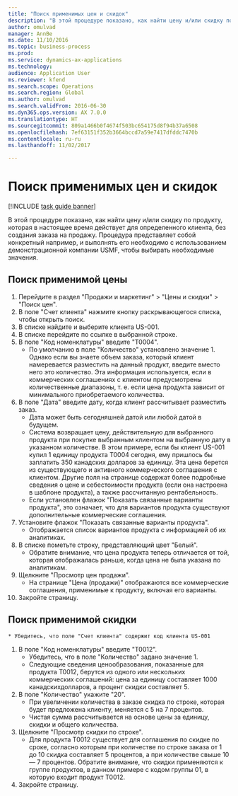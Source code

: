 ```yaml
--- 
title: "Поиск применимых цен и скидок"
description: "В этой процедуре показано, как найти цену и/или скидку по продукту, которая в настоящее время действует для определенного клиента, без создания заказа на продажу."
author: omulvad
manager: AnnBe
ms.date: 11/10/2016
ms.topic: business-process
ms.prod: 
ms.service: dynamics-ax-applications
ms.technology: 
audience: Application User
ms.reviewer: kfend
ms.search.scope: Operations
ms.search.region: Global
ms.author: omulvad
ms.search.validFrom: 2016-06-30
ms.dyn365.ops.version: AX 7.0.0
ms.translationtype: HT
ms.sourcegitcommit: 809a1466b0f4674f503bc654175d8f94b37a6508
ms.openlocfilehash: 7ef63151f352b3664bccd7a59e7417dfddc7470b
ms.contentlocale: ru-ru
ms.lasthandoff: 11/02/2017

---
```

# <a name="look-up-applicable-prices-and-discounts"></a>Поиск применимых цен и скидок

[!INCLUDE [task guide banner](../../includes/task-guide-banner.md)]

В этой процедуре показано, как найти цену и/или скидку по продукту, которая в настоящее время действует для определенного клиента, без создания заказа на продажу. Процедура представляет собой конкретный например, и выполнять его необходимо с использованием демонстрационной компании USMF, чтобы выбирать необходимые значения.


## <a name="find-the-applicable-price"></a>Поиск применимой цены
1. Перейдите в раздел "Продажи и маркетинг" > "Цены и скидки" > "Поиск цен".
2. В поле "Счет клиента" нажмите кнопку раскрывающегося списка, чтобы открыть поиск.
3. В списке найдите и выберите клиента US-001.
4. В списке перейдите по ссылке в выбранной строке.
5. В поле "Код номенклатуры" введите "T0004".
    * По умолчанию в поле "Количество" установлено значение 1. Однако если вы знаете объем заказа, который клиент намеревается разместить на данный продукт, введите вместо него это количество. Эта информация используется, если в коммерческих соглашениях с клиентом предусмотрены количественные диапазоны, т. е. если цена продукта зависит от минимального приобретаемого количества.  
6. В поле "Дата" введите дату, когда клиент рассчитывает разместить заказ. 
    * Дата может быть сегодняшней датой или любой датой в будущем.  
    * Система возвращает цену, действительную для выбранного продукта при покупке выбранным клиентом на выбранную дату в указанном количестве. В этом примере, если бы клиент US-001 купил 1 единицу продукта T0004 сегодня, ему пришлось бы заплатить 350 канадских долларов за единицу. Эта цена берется из существующего и активного коммерческого соглашения с клиентом.      Другие поля на странице содержат более подробные сведения о цене и себестоимости продукта (если она настроена в шаблоне продукта), а также рассчитанную рентабельность.  
    * Если установлен флажок "Показать связанные варианты продукта", это означает, что для вариантов продукта существуют дополнительные коммерческие соглашения.  
7. Установите флажок "Показать связанные варианты продукта".
    * Отображается список вариантов продукта с информацией об их аналитиках.  
8. В списке пометьте строку, представляющий цвет "Белый".
    * Обратите внимание, что цена продукта теперь отличается от той, которая отображалась раньше, когда цена не была указана по аналитикам.  
9. Щелкните "Просмотр цен продажи".
    * На странице "Цена (продажи)" отображаются все коммерческие соглашения, применимые к продукту, включая его варианты.  
10. Закройте страницу.

## <a name="find-the-applicable-discount"></a>Поиск применимой скидки
    * Убедитесь, что поле "Счет клиента" содержит код клиента US-001    
1. В поле "Код номенклатуры" введите "T0012".
    * Убедитесь, что в поле "Количество" задано значение 1.  
    * Следующие сведения ценообразования, показанные для продукта T0012, берутся из одного или нескольких коммерческих соглашений: цена за единицу составляет 1000 канадскихдолларов, а процент скидки составляет 5.  
2. В поле "Количество" укажите "20".
    * При увеличении количества в заказе скидка по строке, которая будет предложена клиенту, меняется с 5 на 7 процентов.  
    * Чистая сумма рассчитывается на основе цены за единицу, скидки и общего количества.  
3. Щелкните "Просмотр скидки по строке".
    * Для продукта T0012 существует для соглашения по скидке по сроке, согласно которым при количестве по строке заказа от 1 до 10 скидка составляет 5 процентов, а при количестве свыше 10 — 7 процентов. Обратите внимание, что скидки применяются к группе продуктов, в данном примере с кодом группы 01, в которую входит продукт T0012.  
4. Закройте страницу.


